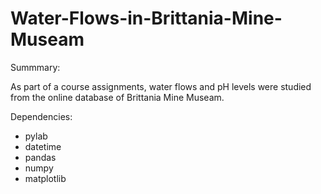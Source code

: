 # Water-Flows-in-Brittania-Mine-Museam

Summmary:

As part of a course assignments, water flows and pH levels were studied from the online database of Brittania Mine Museam.

Dependencies:

- pylab
- datetime
- pandas 
- numpy 
- matplotlib
